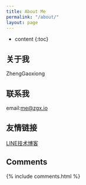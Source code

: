 ```yaml
---
title: About Me
permalink: "/about/"
layout: page
---
```


* content
{:toc}

## 关于我
ZhengGaoxiong

## 联系我
email:me@zgx.io


## 友情链接

[LINE技术博客](https://engineering.linecorp.com/zh-hant/blog/)


## Comments

{% include comments.html %}
